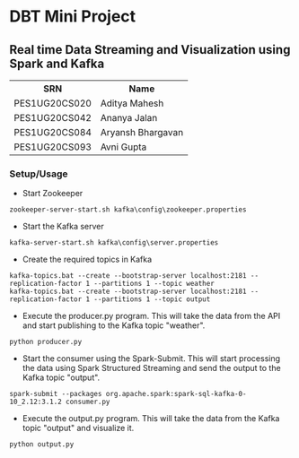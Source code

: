 # DBT Mini Project

## Real time Data Streaming and Visualization using Spark and Kafka

<table>
    <tr>
    	<th>SRN</th>
        <th>Name</th>
    </tr>
    <tr>
    	<td>PES1UG20CS020</td>
        <td>Aditya Mahesh</td>
    </tr>
    <tr>
    	<td>PES1UG20CS042</td>
        <td>Ananya Jalan</td>
    </tr>
    <tr>
    	<td>PES1UG20CS084</td>
        <td>Aryansh Bhargavan</td>
    </tr>
    <tr>
    	<td>PES1UG20CS093</td>
        <td>Avni Gupta</td>
    </tr>
</table>



### Setup/Usage

- Start Zookeeper

```
zookeeper-server-start.sh kafka\config\zookeeper.properties
```
* Start the Kafka server
```
kafka-server-start.sh kafka\config\server.properties
```
* Create the required topics in Kafka
```
kafka-topics.bat --create --bootstrap-server localhost:2181 --replication-factor 1 --partitions 1 --topic weather
kafka-topics.bat --create --bootstrap-server localhost:2181 --replication-factor 1 --partitions 1 --topic output
```
* Execute the producer.py program. This will take the data from the API and start publishing to the Kafka topic "weather".
```
python producer.py
```
* Start the consumer using the Spark-Submit. This will start processing the data using Spark Structured Streaming and send the output to the Kafka topic "output".
```
spark-submit --packages org.apache.spark:spark-sql-kafka-0-10_2.12:3.1.2 consumer.py
```
* Execute the output.py program. This will take the data from the Kafka topic "output" and visualize it.
```
python output.py
```


